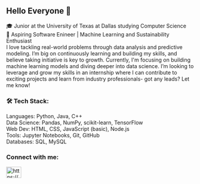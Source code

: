 ## Hello Everyone 👋

<!--
**tsiondessie/tsiondessie** is a ✨ _special_ ✨ repository because its `README.md` (this file) appears on your GitHub profile.

Here are some ideas to get you started:

- 🔭 I’m currently working on ...
- 🌱 I’m currently learning ...
- 👯 I’m looking to collaborate on ...
- 🤔 I’m looking for help with ...
- 💬 Ask me about ...
- 📫 How to reach me: ...
- 😄 Pronouns: ...
- ⚡ Fun fact: ...
-->

🎓 Junior at the University of Texas at Dallas studying Computer Science <br>
🔭 Aspiring Software Enineer | Machine Learning and Sustainability Enthusiast <br>
I love tackling real-world problems through data analysis and predictive modeling. I’m big on continuously learning and building my skills, and believe taking initiative is key to growth. Currently, I'm focusing on building machine learning models and diving deeper into data science. I’m looking to leverage and grow my skills in an internship where I can contribute to exciting projects and learn from industry professionals- got any leads? Let me know!


<h3> 🛠 Tech Stack: </h3> 
Languages: Python, Java, C++ <br>
Data Science: Pandas, NumPy, scikit-learn, TensorFlow <br>
Web Dev: HTML, CSS, JavaScript (basic), Node.js <br>
Tools: Jupyter Notebooks, Git, GitHub <br>
Databases: SQL, MySQL <br>


<h3 align="left">Connect with me:</h3>
<p align="left">
<a href="https://linkedin.com/in/https://www.linkedin.com/in/tsion-dessie/" target="blank"><img align="center" src="https://raw.githubusercontent.com/rahuldkjain/github-profile-readme-generator/master/src/images/icons/Social/linked-in-alt.svg" alt="https://www.linkedin.com/in/tsion-dessie/" height="30" width="40" /></a>
</p>
